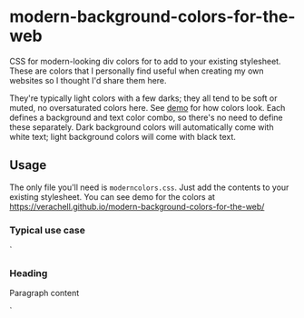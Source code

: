 # modern-background-colors-for-the-web
CSS for modern-looking div colors for to add to your existing stylesheet. These are colors that I personally find useful when creating my own websites so I thought I'd share them here. 

They're typically light colors with a few darks; they all tend to be soft or muted, no oversaturated colors here. See [demo](https://verachell.github.io/modern-background-colors-for-the-web/) for how colors look. Each defines a background and text color combo, so there's no need to define these separately. Dark background colors will automatically come with white text; light background colors will come with black text.

## Usage
The only file you'll need is `moderncolors.css`. Just add the contents to your existing stylesheet.
You can see demo for the colors at https://verachell.github.io/modern-background-colors-for-the-web/ 

### Typical use case
`<div class="color-dustygreen">
<h3>Heading</h3>
<p>Paragraph content</p>
</div>`
